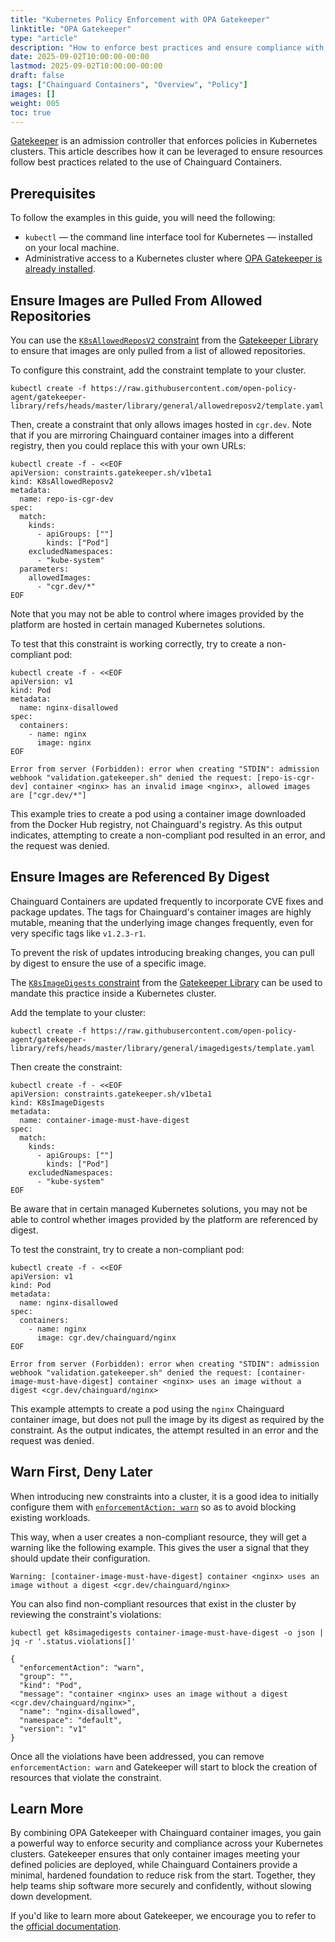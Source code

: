 ```yaml
---
title: "Kubernetes Policy Enforcement with OPA Gatekeeper"
linktitle: "OPA Gatekeeper"
type: "article"
description: "How to enforce best practices and ensure compliance with OPA Gatekeeper."
date: 2025-09-02T10:00:00-00:00
lastmod: 2025-09-02T10:00:00-00:00
draft: false
tags: ["Chainguard Containers", "Overview", "Policy"]
images: []
weight: 005
toc: true
---
```


[Gatekeeper](https://open-policy-agent.github.io/gatekeeper/website/) is an admission controller that enforces policies in Kubernetes clusters. This
article describes how it can be leveraged to ensure resources follow best practices related to the use of Chainguard Containers.


## Prerequisites

To follow the examples in this guide, you will need the following:
- `kubectl` — the command line interface tool for Kubernetes — installed on your local machine.
- Administrative access to a Kubernetes cluster where [OPA Gatekeeper is already installed](https://open-policy-agent.github.io/gatekeeper/website/docs/install).


## Ensure Images are Pulled From Allowed Repositories

You can use the [`K8sAllowedReposV2` constraint](https://github.com/open-policy-agent/gatekeeper-library/tree/master/library/general/allowedreposv2) from the [Gatekeeper Library](https://github.com/open-policy-agent/gatekeeper-library) to ensure that images are only pulled from a list of allowed repositories.

To configure this constraint, add the constraint template to your cluster.

```shell
kubectl create -f https://raw.githubusercontent.com/open-policy-agent/gatekeeper-library/refs/heads/master/library/general/allowedreposv2/template.yaml
```

Then, create a constraint that only allows images hosted in `cgr.dev`. Note that if you are mirroring Chainguard container images into a different registry, then you could replace this with your own URLs:

```shell
kubectl create -f - <<EOF
apiVersion: constraints.gatekeeper.sh/v1beta1
kind: K8sAllowedReposv2
metadata:
  name: repo-is-cgr-dev
spec:
  match:
    kinds:
      - apiGroups: [""]
        kinds: ["Pod"]
    excludedNamespaces:
      - "kube-system"
  parameters:
    allowedImages:
      - "cgr.dev/*"
EOF
```

Note that  you may not be able to control where images provided by the platform are hosted in certain managed Kubernetes solutions.

To test that this constraint is working correctly, try to create a non-compliant pod:

```shell
kubectl create -f - <<EOF
apiVersion: v1
kind: Pod
metadata:
  name: nginx-disallowed
spec:
  containers:
    - name: nginx
      image: nginx
EOF
```
```output
Error from server (Forbidden): error when creating "STDIN": admission webhook "validation.gatekeeper.sh" denied the request: [repo-is-cgr-dev] container <nginx> has an invalid image <nginx>, allowed images are ["cgr.dev/*"]
```

This example tries to create a pod using a container image downloaded from the Docker Hub registry, not Chainguard's registry. As this output indicates, attempting to create a non-compliant pod resulted in an error, and the request was denied.


## Ensure Images are Referenced By Digest

Chainguard Containers are updated frequently to incorporate CVE fixes and package updates. The tags for Chainguard's container images are highly mutable, meaning that the underlying image changes frequently, even for very specific tags like `v1.2.3-r1`.

To prevent the risk of updates introducing breaking changes, you can pull by digest to ensure the use of a specific image.

The [`K8sImageDigests` constraint](https://github.com/open-policy-agent/gatekeeper-library/tree/master/library/general/imagedigests) from the [Gatekeeper Library](https://github.com/open-policy-agent/gatekeeper-library) can be used to mandate this practice inside a Kubernetes cluster.

Add the template to your cluster:

```shell
kubectl create -f https://raw.githubusercontent.com/open-policy-agent/gatekeeper-library/refs/heads/master/library/general/imagedigests/template.yaml
```

Then create the constraint:

```shell
kubectl create -f - <<EOF
apiVersion: constraints.gatekeeper.sh/v1beta1
kind: K8sImageDigests
metadata:
  name: container-image-must-have-digest
spec:
  match:
    kinds:
      - apiGroups: [""]
        kinds: ["Pod"]
    excludedNamespaces:
      - "kube-system"
EOF
```

Be aware that in certain managed Kubernetes solutions, you may not be able to control whether images provided by the platform are referenced by digest.

To test the constraint, try to create a non-compliant pod:

```shell
kubectl create -f - <<EOF
apiVersion: v1
kind: Pod
metadata:
  name: nginx-disallowed
spec:
  containers:
    - name: nginx
      image: cgr.dev/chainguard/nginx
EOF
```
```output
Error from server (Forbidden): error when creating "STDIN": admission webhook "validation.gatekeeper.sh" denied the request: [container-image-must-have-digest] container <nginx> uses an image without a digest <cgr.dev/chainguard/nginx>
```

This example attempts to create a pod using the `nginx` Chainguard container image, but does not pull the image by its digest as required by the constraint. As the output indicates, the attempt resulted in an error and the request was denied.


## Warn First, Deny Later

When introducing new constraints into a cluster, it is a good idea to initially configure them with [`enforcementAction: warn`](https://open-policy-agent.github.io/gatekeeper/website/docs/violations/#warn-enforcement-action) so as to avoid blocking existing workloads.

This way, when a user creates a non-compliant resource, they will get a warning like the following example. This gives the user a signal that they should update their configuration.

```output
Warning: [container-image-must-have-digest] container <nginx> uses an image without a digest <cgr.dev/chainguard/nginx>
```

You can also find non-compliant resources that exist in the cluster by reviewing the constraint's violations:

```shell
kubectl get k8simagedigests container-image-must-have-digest -o json | jq -r '.status.violations[]'
```
```output
{
  "enforcementAction": "warn",
  "group": "",
  "kind": "Pod",
  "message": "container <nginx> uses an image without a digest <cgr.dev/chainguard/nginx>",
  "name": "nginx-disallowed",
  "namespace": "default",
  "version": "v1"
}
```

Once all the violations have been addressed, you can remove `enforcementAction: warn` and Gatekeeper will start to block the creation of resources that violate the constraint.


## Learn More

By combining OPA Gatekeeper with Chainguard container images, you gain a powerful way to enforce security and compliance across your Kubernetes clusters. Gatekeeper ensures that only container images meeting your defined policies are deployed, while Chainguard Containers provide a minimal, hardened foundation to reduce risk from the start. Together, they help teams ship software more securely and confidently, without slowing down development.

If you'd like to learn more about Gatekeeper, we encourage you to refer to the [official documentation](https://open-policy-agent.github.io/gatekeeper/website/docs/).

